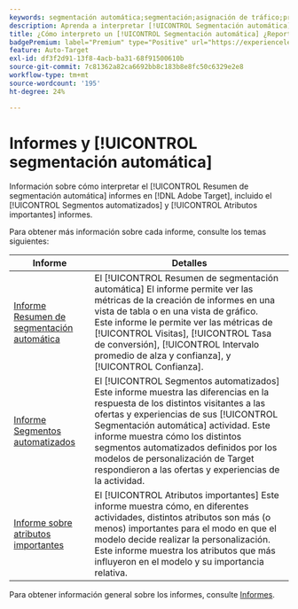 ```yaml
---
keywords: segmentación automática;segmentación;asignación de tráfico;preguntas más frecuentes;faq;solución de problemas;informes;informes;informe de resumen de segmentación automática;informe de resumen;segmentos automatizados;atributos importantes
description: Aprenda a interpretar [!UICONTROL Segmentación automática] informes de actividad en [!DNL Target].
title: ¿Cómo interpreto un [!UICONTROL Segmentación automática] ¿Reportar?
badgePremium: label="Premium" type="Positive" url="https://experienceleague.adobe.com/docs/target/using/introduction/intro.html?lang=en#premium newtab=true" tooltip="See what's included in Target Premium."
feature: Auto-Target
exl-id: df3f2d91-13f8-4acb-ba31-68f91500610b
source-git-commit: 7c81362a82ca6692bb8c183b8e8fc50c6329e2e8
workflow-type: tm+mt
source-wordcount: '195'
ht-degree: 24%

---
```


# Informes y [!UICONTROL segmentación automática]

Información sobre cómo interpretar el [!UICONTROL Resumen de segmentación automática] informes en [!DNL Adobe Target], incluido el [!UICONTROL Segmentos automatizados] y [!UICONTROL Atributos importantes] informes.

Para obtener más información sobre cada informe, consulte los temas siguientes:

| Informe | Detalles |
| --- | --- |
| [Informe Resumen de segmentación automática](/help/main/c-reports/personalization-reports/auto-target-summary-report.md) | El [!UICONTROL Resumen de segmentación automática] El informe permite ver las métricas de la creación de informes en una vista de tabla o en una vista de gráfico.<br>Este informe le permite ver las métricas de [!UICONTROL Visitas], [!UICONTROL Tasa de conversión], [!UICONTROL Intervalo promedio de alza y confianza], y [!UICONTROL Confianza]. |
| [Informe Segmentos automatizados](/help/main/c-reports/c-personalization-insights-reports/automated-segments-report.md) | El [!UICONTROL Segmentos automatizados] Este informe muestra las diferencias en la respuesta de los distintos visitantes a las ofertas y experiencias de sus [!UICONTROL Segmentación automática] actividad. Este informe muestra cómo los distintos segmentos automatizados definidos por los modelos de personalización de Target respondieron a las ofertas y experiencias de la actividad. |
| [Informe sobre atributos importantes](/help/main/c-reports/c-personalization-insights-reports/important-attributes-report.md) | El [!UICONTROL Atributos importantes] Este informe muestra cómo, en diferentes actividades, distintos atributos son más (o menos) importantes para el modo en que el modelo decide realizar la personalización. Este informe muestra los atributos que más influyeron en el modelo y su importancia relativa. |

Para obtener información general sobre los informes, consulte [Informes](/help/main/c-reports/reports.md).
